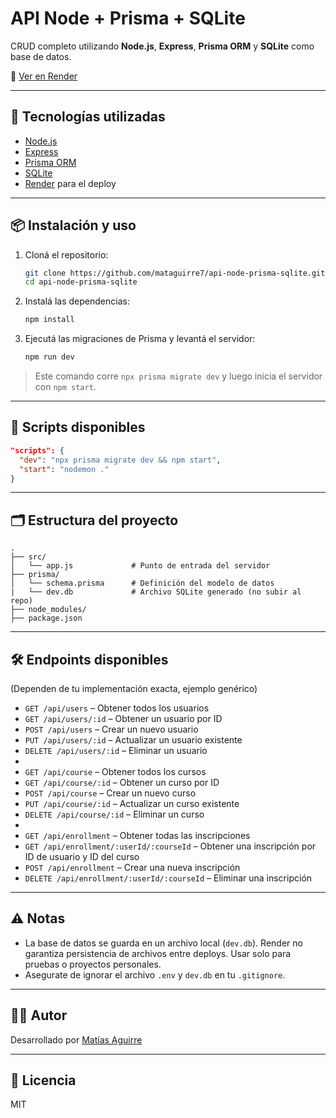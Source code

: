 # API Node + Prisma + SQLite

CRUD completo utilizando **Node.js**, **Express**, **Prisma ORM** y **SQLite** como base de datos.

🔗 [Ver en Render](https://api-node-prisma-sqlite.onrender.com/api)

---

## 🚀 Tecnologías utilizadas

- [Node.js](https://nodejs.org/)
- [Express](https://expressjs.com/)
- [Prisma ORM](https://www.prisma.io/)
- [SQLite](https://www.sqlite.org/)
- [Render](https://render.com/) para el deploy

---

## 📦 Instalación y uso

1. Cloná el repositorio:
   ```bash
   git clone https://github.com/mataguirre7/api-node-prisma-sqlite.git
   cd api-node-prisma-sqlite
   ```

2. Instalá las dependencias:
   ```bash
   npm install
   ```

3. Ejecutá las migraciones de Prisma y levantá el servidor:
   ```bash
   npm run dev
   ```

> Este comando corre `npx prisma migrate dev` y luego inicia el servidor con `npm start`.

---

## 🔄 Scripts disponibles

```json
"scripts": {
  "dev": "npx prisma migrate dev && npm start",
  "start": "nodemon ."
}
```

---

## 🗂️ Estructura del proyecto

```
.
├── src/
│   └── app.js             # Punto de entrada del servidor
├── prisma/
│   └── schema.prisma      # Definición del modelo de datos
|   └── dev.db             # Archivo SQLite generado (no subir al repo)
├── node_modules/
├── package.json
```

---

## 🛠️ Endpoints disponibles

(Dependen de tu implementación exacta, ejemplo genérico)

- `GET /api/users` – Obtener todos los usuarios
- `GET /api/users/:id` – Obtener un usuario por ID
- `POST /api/users` – Crear un nuevo usuario
- `PUT /api/users/:id` – Actualizar un usuario existente
- `DELETE /api/users/:id` – Eliminar un usuario
- 
- `GET /api/course` – Obtener todos los cursos
- `GET /api/course/:id` – Obtener un curso por ID
- `POST /api/course` – Crear un nuevo curso
- `PUT /api/course/:id` – Actualizar un curso existente
- `DELETE /api/course/:id` – Eliminar un curso
-
- `GET /api/enrollment` – Obtener todas las inscripciones
- `GET /api/enrollment/:userId/:courseId` – Obtener una inscripción por ID de usuario y ID del curso
- `POST /api/enrollment` – Crear una nueva inscripción
- `DELETE /api/enrollment/:userId/:courseId` – Eliminar una inscripción

---

## ⚠️ Notas

- La base de datos se guarda en un archivo local (`dev.db`). Render no garantiza persistencia de archivos entre deploys. Usar solo para pruebas o proyectos personales.
- Asegurate de ignorar el archivo `.env` y `dev.db` en tu `.gitignore`.

---

## 🧑‍💻 Autor

Desarrollado por [Matías Aguirre](https://github.com/mataguirre7)

---

## 📄 Licencia

MIT

